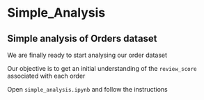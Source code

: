 # Simple_Analysis

## Simple analysis of Orders dataset

We are finally ready to start analysing our order dataset

Our objective is to get an initial understanding of the `review_score` associated with each order

Open `simple_analysis.ipynb` and follow the instructions



